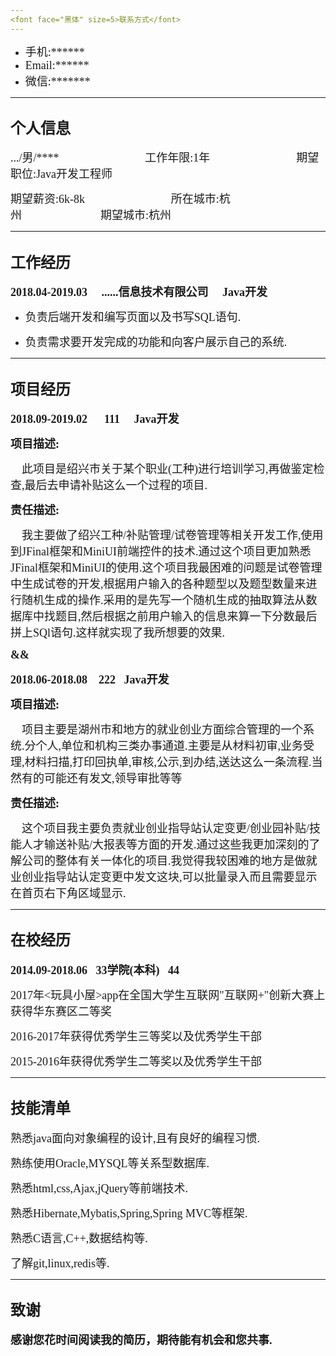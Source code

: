 ```yaml
---
<font face="黑体" size=5>联系方式</font>
---
```

* <font face="黑体" size=4>手机:******</font>
* <font face="黑体" size=4>Email:******</font>
* <font face="黑体" size=4>微信:*******</font> 

---
<font face="黑体" size=5>个人信息</font>
---
<font face="黑体" size=4>.../男/****</font> &nbsp;&nbsp;&nbsp;&nbsp;&nbsp;&nbsp;&nbsp;&nbsp;&nbsp;&nbsp;&nbsp;&nbsp;&nbsp;&nbsp;&nbsp;&nbsp;&nbsp;&nbsp;&nbsp;&nbsp;&nbsp;&nbsp;&nbsp;&nbsp;&nbsp;&nbsp;&nbsp;&nbsp;&nbsp;&nbsp;&nbsp;&nbsp;&nbsp;&nbsp;<font face="黑体" size=4>工作年限:1年</font>&nbsp;&nbsp;&nbsp;&nbsp;&nbsp;&nbsp;&nbsp;&nbsp;&nbsp;&nbsp;&nbsp;&nbsp;&nbsp;&nbsp;&nbsp;&nbsp;&nbsp;&nbsp;&nbsp;&nbsp;&nbsp;&nbsp;&nbsp;&nbsp;&nbsp;&nbsp;&nbsp;&nbsp;&nbsp;&nbsp;&nbsp;&nbsp;&nbsp;&nbsp;&nbsp;<font face="黑体" size=4>期望职位:Java开发工程师</font>

<font face="黑体" size=4>期望薪资:6k-8k</font>&nbsp;&nbsp;&nbsp;&nbsp;&nbsp;&nbsp;&nbsp;&nbsp;&nbsp;&nbsp;&nbsp;&nbsp;&nbsp;&nbsp;&nbsp;&nbsp;&nbsp;&nbsp;&nbsp;&nbsp;&nbsp;&nbsp;&nbsp;&nbsp;&nbsp;&nbsp;&nbsp;&nbsp;&nbsp;&nbsp;&nbsp;&nbsp;&nbsp;&nbsp;&nbsp;<font face="黑体" size=4>所在城市:杭州</font>&nbsp;&nbsp;&nbsp;&nbsp;&nbsp;&nbsp;&nbsp;&nbsp;&nbsp;&nbsp;&nbsp;&nbsp;&nbsp;&nbsp;&nbsp;&nbsp;&nbsp;&nbsp;&nbsp;&nbsp;&nbsp;&nbsp;&nbsp;&nbsp;&nbsp;&nbsp;&nbsp;&nbsp;&nbsp;&nbsp;&nbsp;&nbsp;<font face="黑体" size=4>期望城市:杭州</font>

---
<font face="黑体" size=5>工作经历</font>
---
<font face="黑体" size=4>**2018.04-2019.03&nbsp;&nbsp;&nbsp;&nbsp;&nbsp;......信息技术有限公司&nbsp;&nbsp;&nbsp;&nbsp;&nbsp;Java开发**</font>

* <font face="黑体" size=4>负责后端开发和编写页面以及书写SQL语句.</font>

* <font face="黑体" size=4>负责需求要开发完成的功能和向客户展示自己的系统.</font>

---
<font face="黑体" size=5>项目经历</font>
---
<font face="黑体" size=4>**2018.09-2019.02 &nbsp;&nbsp;&nbsp;&nbsp;&nbsp;111&nbsp;&nbsp;&nbsp;&nbsp;&nbsp;Java开发**</font>

 <font face="黑体" size=4>**项目描述:**</font>

 <font face="黑体" size=4>&nbsp;&nbsp;&nbsp;&nbsp;此项目是绍兴市关于某个职业(工种)进行培训学习,再做鉴定检查,最后去申请补贴这么一个过程的项目.</font>

<font face="黑体" size=4>**责任描述:**</font>

<font face="黑体" size=4>&nbsp;&nbsp;&nbsp;&nbsp;我主要做了绍兴工种/补贴管理/试卷管理等相关开发工作,使用到JFinal框架和MiniUI前端控件的技术.通过这个项目更加熟悉JFinal框架和MiniUI的使用.这个项目我最困难的问题是试卷管理中生成试卷的开发,根据用户输入的各种题型以及题型数量来进行随机生成的操作.采用的是先写一个随机生成的抽取算法从数据库中找题目,然后根据之前用户输入的信息来算一下分数最后拼上SQl语句.这样就实现了我所想要的效果.</font>

<font face="黑体" size=4>**&&**</font>

<font face="黑体" size=4>**2018.06-2018.08 &nbsp;&nbsp;&nbsp;222&nbsp;&nbsp;&nbsp;Java开发**</font>

<font face="黑体" size=4>**项目描述:**</font>

<font face="黑体" size=4>&nbsp;&nbsp;&nbsp;&nbsp;项目主要是湖州市和地方的就业创业方面综合管理的一个系统.分个人,单位和机构三类办事通道.主要是从材料初审,业务受理,材料扫描,打印回执单,审核,公示,到办结,送达这么一条流程.当然有的可能还有发文,领导审批等等</font>

<font face="黑体" size=4>**责任描述:**</font>

<font face="黑体" size=4>&nbsp;&nbsp;&nbsp;&nbsp;这个项目我主要负责就业创业指导站认定变更/创业园补贴/技能人才输送补贴/大报表等方面的开发.通过这些我更加深刻的了解公司的整体有关一体化的项目.我觉得我较困难的地方是做就业创业指导站认定变更中发文这块,可以批量录入而且需要显示在首页右下角区域显示.</font>

<div STYLE="page-break-after: always;"></div>

---
<font face="黑体" size=5>在校经历</font>
---
<font face="黑体" size=4>**2014.09-2018.06 &nbsp;&nbsp;33学院(本科) &nbsp;&nbsp;44**</font>

<font face="黑体" size=4>2017年<玩具小屋>app在全国大学生互联网"互联网+"创新大赛上获得华东赛区二等奖</font>

<font face="黑体" size=4>2016-2017年获得优秀学生三等奖以及优秀学生干部</font>

<font face="黑体" size=4>2015-2016年获得优秀学生二等奖以及优秀学生干部</font>

---
<font face="黑体" size=5>技能清单</font>
---

<font face="黑体" size=4>熟悉java面向对象编程的设计,且有良好的编程习惯.</font>

<font face="黑体" size=4>熟练使用Oracle,MYSQL等关系型数据库.</font>

<font face="黑体" size=4>熟悉html,css,Ajax,jQuery等前端技术.</font>

<font face="黑体" size=4>熟悉Hibernate,Mybatis,Spring,Spring MVC等框架.</font>

<font face="黑体" size=4>熟悉C语言,C++,数据结构等.</font>

<font face="黑体" size=4>了解git,linux,redis等.</font>

---
<font face="黑体" size=5>致谢</font>
---
<font face="黑体" size=4>**感谢您花时间阅读我的简历，期待能有机会和您共事.**</font>


